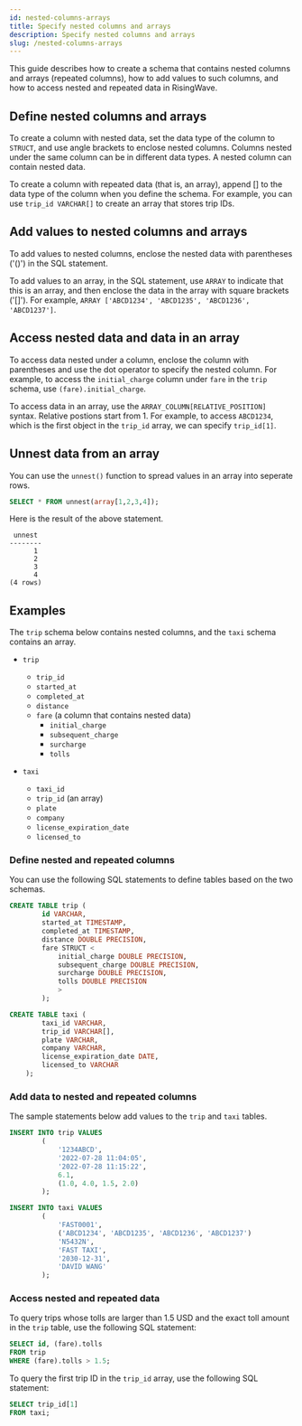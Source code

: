 ```yaml
---
id: nested-columns-arrays
title: Specify nested columns and arrays
description: Specify nested columns and arrays
slug: /nested-columns-arrays
---
```

This guide describes how to create a schema that contains nested columns and arrays (repeated columns), how to add values to such columns, and how to access nested and repeated data in RisingWave.

## Define nested columns and arrays

To create a column with nested data, set the data type of the column to `STRUCT`, and use angle brackets to enclose nested columns. Columns nested under the same column can be in different data types. A nested column can contain nested data.


To create a column with repeated data (that is, an array), append [] to the data type of the column when you define the schema. For example, you can use `trip_id VARCHAR[]` to create an array that stores trip IDs.


## Add values to nested columns and arrays

To add values to nested columns, enclose the nested data with parentheses ('()') in the SQL statement. 

To add values to an array, in the SQL statement, use `ARRAY` to indicate that this is an array, and then enclose the data in the array with square brackets ('[]'). For example, `ARRAY ['ABCD1234', 'ABCD1235', 'ABCD1236', 'ABCD1237']`.


## Access nested data and data in an array

To access data nested under a column, enclose the column with parentheses and use the dot operator to specify the nested column. For example, to access the `initial_charge` column under `fare` in the `trip` schema, use `(fare).initial_charge`.

To access data in an array, use the `ARRAY_COLUMN[RELATIVE_POSITION]` syntax. Relative postions start from 1. For example, to access `ABCD1234`, which is the first object in the `trip_id` array, we can specify `trip_id[1]`.

## Unnest data from an array

You can use the `unnest()` function to spread values in an array into seperate rows.

```sql
SELECT * FROM unnest(array[1,2,3,4]);
```
Here is the result of the above statement.
```
 unnest 
--------
      1
      2
      3
      4
(4 rows)
```

## Examples

The `trip` schema below contains nested columns, and the `taxi` schema contains an array.

- `trip`
    - `trip_id`
    - `started_at`
    - `completed_at`
    - `distance`
    - `fare` (a column that contains nested data)
        - `initial_charge`
        - `subsequent_charge`
        - `surcharge`
        - `tolls`


- `taxi`
    - `taxi_id`
    - `trip_id` (an array)
    - `plate`
    - `company`
    - `license_expiration_date`
    - `licensed_to`

### Define nested and repeated columns

You can use the following SQL statements to define tables based on the two schemas.

```sql
CREATE TABLE trip (
        id VARCHAR,
        started_at TIMESTAMP,
        completed_at TIMESTAMP,
        distance DOUBLE PRECISION,
        fare STRUCT <
            initial_charge DOUBLE PRECISION,
            subsequent_charge DOUBLE PRECISION,
            surcharge DOUBLE PRECISION,
            tolls DOUBLE PRECISION 
            > 
        );
```

```sql
CREATE TABLE taxi (
        taxi_id VARCHAR,
        trip_id VARCHAR[],
        plate VARCHAR,
        company VARCHAR,
        license_expiration_date DATE,
        licensed_to VARCHAR
    );
```

### Add data to nested and repeated columns

The sample statements below add values to the `trip` and `taxi` tables.

```sql
INSERT INTO trip VALUES 
        (
            '1234ABCD', 
            '2022-07-28 11:04:05', 
            '2022-07-28 11:15:22', 
            6.1, 
            (1.0, 4.0, 1.5, 2.0)
        );
```

```sql
INSERT INTO taxi VALUES
        (
            'FAST0001',
            ('ABCD1234', 'ABCD1235', 'ABCD1236', 'ABCD1237') 
            'N5432N', 
            'FAST TAXI', 
            '2030-12-31', 
            'DAVID WANG'
        );
```

### Access nested and repeated data

To query trips whose tolls are larger than 1.5 USD and the exact toll amount in the `trip` table, use the following SQL statement:

```sql
SELECT id, (fare).tolls 
FROM trip
WHERE (fare).tolls > 1.5; 
```

To query the first trip ID in the `trip_id` array, use the following SQL statement:

```sql
SELECT trip_id[1] 
FROM taxi;
```

